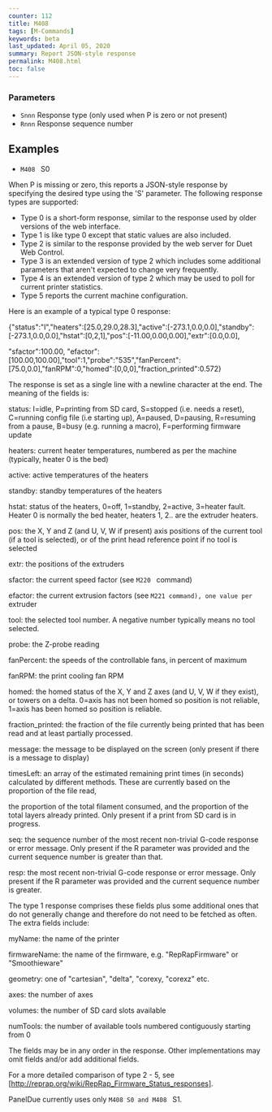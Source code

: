 ```yaml
---
counter: 112
title: M408
tags: [M-Commands] 
keywords: beta 
last_updated: April 05, 2020 
summary: Report JSON-style response 
permalink: M408.html
toc: false 
---
```



### Parameters

* `Snnn` Response type (only used when P is zero or not present)
* `Rnnn` Response sequence number

## Examples

* ` M408  ` S0

When P is missing or zero, this reports a JSON-style response by specifying the desired type using the 'S' parameter. The following response types are supported:

* Type 0 is a short-form response, similar to the response used by older versions of the web interface.
* Type 1 is like type 0 except that static values are also included.
* Type 2 is similar to the response provided by the web server for Duet Web Control.
* Type 3 is an extended version of type 2 which includes some additional parameters that aren't expected to change very frequently.
* Type 4 is an extended version of type 2 which may be used to poll for current printer statistics.
* Type 5 reports the current machine configuration.

Here is an example of a typical type 0 response:

{"status":"I","heaters":[25.0,29.0,28.3],"active":[-273.1,0.0,0.0],"standby":[-273.1,0.0,0.0],"hstat":[0,2,1],"pos":[-11.00,0.00,0.00],"extr":[0.0,0.0],

"sfactor":100.00, "efactor":[100.00,100.00],"tool":1,"probe":"535","fanPercent":[75.0,0.0],"fanRPM":0,"homed":[0,0,0],"fraction_printed":0.572}

The response is set as a single line with a newline character at the end. The meaning of the fields is:

status: I=idle, P=printing from SD card, S=stopped (i.e. needs a reset), C=running config file (i.e starting up), A=paused, D=pausing, R=resuming from a pause, B=busy (e.g. running a macro), F=performing firmware update

heaters: current heater temperatures, numbered as per the machine (typically, heater 0 is the bed)

active: active temperatures of the heaters

standby: standby temperatures of the heaters

hstat: status of the heaters, 0=off, 1=standby, 2=active, 3=heater fault. Heater 0 is normally the bed heater, heaters 1, 2.. are the extruder heaters.

pos: the X, Y and Z (and U, V, W if present) axis positions of the current tool (if a tool is selected), or of the print head reference point if no tool is selected

extr: the positions of the extruders

sfactor: the current speed factor (see ` M220  ` command)

efactor: the current extrusion factors (see ` M221 command), one value per  ` extruder

tool: the selected tool number. A negative number typically means no tool selected.

probe: the Z-probe reading

fanPercent: the speeds of the controllable fans, in percent of maximum

fanRPM: the print cooling fan RPM

homed: the homed status of the X, Y and Z axes (and U, V, W if they exist), or towers on a delta. 0=axis has not been homed so position is not reliable, 1=axis has been homed so position is reliable.

fraction_printed: the fraction of the file currently being printed that has been read and at least partially processed.

message: the message to be displayed on the screen (only present if there is a message to display)

timesLeft: an array of the estimated remaining print times (in seconds) calculated by different methods. These are currently based on the proportion of the file read,

the proportion of the total filament consumed, and the proportion of the total layers already printed. Only present if a print from SD card is in progress.

seq: the sequence number of the most recent non-trivial G-code response or error message. Only present if the R parameter was provided and the current sequence number is greater than that.

resp: the most recent non-trivial G-code response or error message. Only present if the R parameter was provided and the current sequence number is greater.

The type 1 response comprises these fields plus some additional ones that do not generally change and therefore do not need to be fetched as often. The extra fields include:

myName: the name of the printer

firmwareName: the name of the firmware, e.g. "RepRapFirmware" or "Smoothieware"

geometry: one of "cartesian", "delta", "corexy, "corexz" etc.

axes: the number of axes

volumes: the number of SD card slots available

numTools: the number of available tools numbered contiguously starting from 0

The fields may be in any order in the response. Other implementations may omit fields and/or add additional fields.

For a more detailed comparison of type 2 - 5, see [http://reprap.org/wiki/RepRap_Firmware_Status_responses].

PanelDue currently uses only ` M408 S0 and M408  ` S1.

